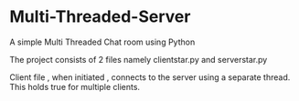 # Multi-Threaded-Server
A simple Multi Threaded Chat room using Python


The project consists of 2 files namely clientstar.py and serverstar.py

Client file , when initiated , connects to the server using a separate thread. This holds true for multiple clients.

